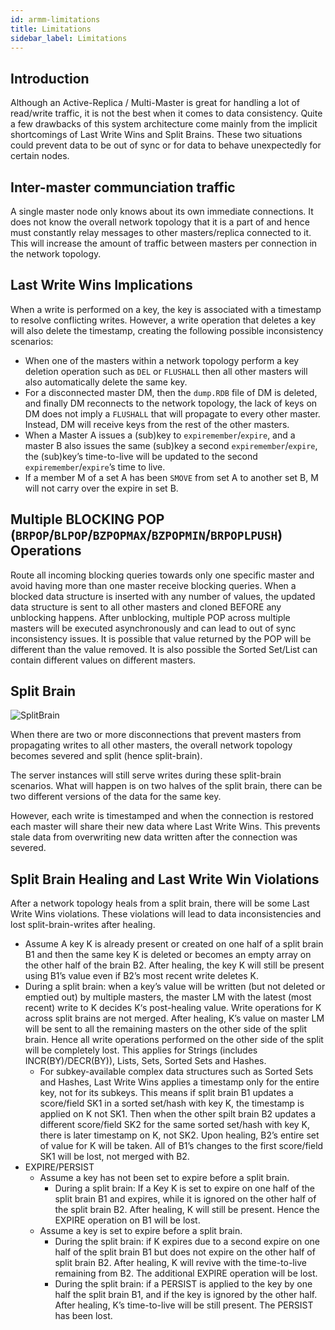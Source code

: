 ```yaml
---
id: armm-limitations
title: Limitations
sidebar_label: Limitations
---
```


## Introduction

Although an Active-Replica / Multi-Master is great for handling a lot of read/write traffic, it is not the best when it comes to data consistency. Quite a few drawbacks of this system architecture come mainly from the implicit shortcomings of Last Write Wins and Split Brains. These two situations could prevent data to be out of sync or for data to behave unexpectedly for certain nodes. 


## Inter-master communciation traffic

A single master node only knows about its own immediate connections. It does not know the overall network topology that it is a part of and hence  must constantly relay messages to other masters/replica connected to it. This will increase the amount of traffic between masters per connection in the network topology. 

## Last Write Wins Implications

When a write is performed on a key, the key is associated with a timestamp to resolve conflicting writes. However, a write operation that deletes a key will also delete the timestamp, creating the following possible inconsistency scenarios: 

- When one of the masters within a network topology perform a key deletion operation such as `DEL` or `FLUSHALL` then all other masters will also automatically delete the same key.
- For a disconnected master DM, then the `dump.RDB` file of DM is deleted, and finally DM reconnects to the network topology, the lack of keys on DM does not imply a `FLUSHALL` that will propagate to every other master. Instead, DM will receive keys from the rest of the other masters.   
- When a Master A issues a (sub)key to `expiremember`/`expire`, and a master B also issues the same (sub)key a second `expiremember`/`expire`, the (sub)key’s time-to-live will be updated to the second `expiremember`/`expire`’s time to live.
- If a member M of a set A has been `SMOVE` from set A to another set B, M will not carry over the expire in set B. 

## Multiple BLOCKING POP (`BRPOP`/`BLPOP`/`BZPOPMAX`/`BZPOPMIN`/`BRPOPLPUSH`) Operations

Route all incoming blocking queries towards only one specific master and avoid having more than one master receive blocking queries. When a blocked data structure is inserted with any number of values, the updated data structure is sent to all other masters and cloned BEFORE any unblocking happens.  After unblocking, multiple POP across multiple masters will be executed asynchronously and can lead to out of sync inconsistency issues. It is possible that value returned by the POP will be different than the value removed. It is also possible the Sorted Set/List can contain different values on different masters.

## Split Brain 

![SplitBrain](/img/doc/SplitBrain.png)

When there are two or more disconnections that prevent masters from propagating writes to all other masters, the overall network topology becomes severed and split (hence split-brain). 

The server instances will still serve writes during these split-brain scenarios. What will happen is on two halves of the split brain, there can be two different versions of the data for the same key.  

However, each write is timestamped and when the connection is restored each master will share their new data where Last Write Wins. This prevents stale data from overwriting new data written after the connection was severed.

## Split Brain Healing and Last Write Win Violations

After a network topology heals from a split brain, there will be some Last Write Wins violations. These violations will lead to data inconsistencies and lost split-brain-writes after healing.   

- Assume A key K is already present or created on one half of a split brain B1 and then the same key K is deleted or becomes an empty array on the other half of the brain B2. After healing, the key K will still be present using B1’s value even if B2’s most recent write deletes K. 
- During a split brain: when a key’s value will be written (but not deleted or emptied out) by multiple masters, the master LM with the latest (most recent) write to K decides K‘s post-healing value. Write operations for K across split brains are not merged. After healing, K’s value on master LM will be sent to all the remaining masters on the other side of the split brain. Hence all write operations performed on the other side of the split will be completely lost. This applies for Strings (includes INCR(BY)/DECR(BY)), Lists, Sets, Sorted Sets and Hashes.
    - For subkey-available complex data structures such as Sorted Sets and Hashes, Last Write Wins applies a timestamp only for the entire key, not for its subkeys. This means if split brain B1 updates a score/field SK1 in a sorted set/hash with key K, the timestamp is applied on K not SK1. Then when the other spilt brain B2 updates a different score/field SK2 for the same sorted set/hash with key K, there is later timestamp on K, not SK2. Upon healing, B2’s entire set of value for K will be taken. All of B1’s changes to the first score/field SK1 will be lost, not merged with B2.  
- EXPIRE/PERSIST
    - Assume a key has not been set to expire before a split brain.
	    - During a split brain:  If a Key K is set to expire on one half of the split brain B1 and expires, while it is ignored on the other half of the split brain B2. After healing, K will still be present. Hence the EXPIRE operation on B1 will be lost. 
	- Assume a key is set to expire before a split brain. 
		- During the split brain: if K expires due to a second expire on one half of the split brain B1 but does not expire on the other half of split brain B2. After healing, K will revive with the time-to-live remaining from B2. The additional EXPIRE operation will be lost.
		- During the split brain: if a PERSIST is applied to the key by one half the split brain B1, and if the key is ignored by the other half. After healing, K’s time-to-live will be still present. The PERSIST has been lost. 
